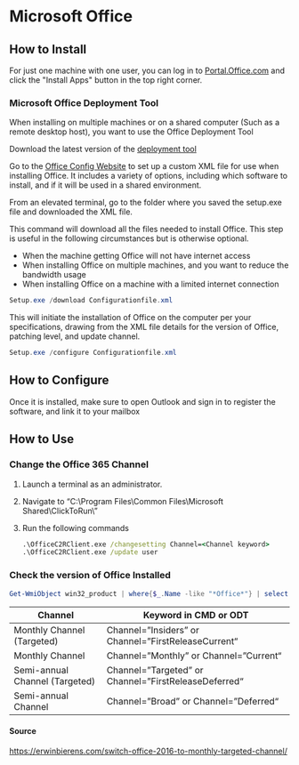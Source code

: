 # Microsoft Office

## How to Install

For just one machine with one user, you can log in to [Portal.Office.com](https://portal.office.com) and click the "Install Apps" button in the top right corner.

### Microsoft Office Deployment Tool

When installing on multiple machines or on a shared computer (Such as a remote desktop host), you want to use the Office Deployment Tool

Download the latest version of the [deployment tool](https://www.microsoft.com/en-us/download/details.aspx?id=49117)

Go to the [Office Config Website](https://config.office.com) to set up a custom XML file for use when installing Office.  It includes a variety of options, including which software to install, and if it will be used in a shared environment.

From an elevated terminal, go to the folder where you saved the setup.exe file and downloaded the XML file.

This command will download all the files needed to install Office. This step is useful in the following circumstances but is otherwise optional.

- When the machine getting Office will not have internet access
- When installing Office on multiple machines, and you want to reduce the bandwidth usage
- When installing Office on a machine with a limited internet connection

```PowerShell
Setup.exe /download Configurationfile.xml
```

This will initiate the installation of Office on the computer per your specifications, drawing from the XML file details for the version of Office, patching level, and update channel.

```PowerShell
Setup.exe /configure Configurationfile.xml
```

## How to Configure

Once it is installed, make sure to open Outlook and sign in to register the software, and link it to your mailbox

## How to Use

### Change the Office 365 Channel

1. Launch a terminal as an administrator.
2. Navigate to “C:\Program Files\Common Files\Microsoft Shared\ClickToRun\”
3. Run the following commands

   ```bat
   .\OfficeC2RClient.exe /changesetting Channel=<Channel keyword>
   .\OfficeC2RClient.exe /update user
   ```

### Check the version of Office Installed

```PowerShell
Get-WmiObject win32_product | where{$_.Name -like "*Office*"} | select Name,Version
```

| Channel | Keyword in CMD or ODT |
| ------- | ------- |
| Monthly Channel (Targeted) | Channel=”Insiders” or Channel=”FirstReleaseCurrent“ |
| Monthly Channel | Channel=”Monthly” or Channel=”Current“ |
| Semi-annual Channel (Targeted) | Channel=”Targeted” or Channel=”FirstReleaseDeferred“ |
| Semi-annual Channel | Channel=”Broad” or Channel=”Deferred“ |

#### Source

<https://erwinbierens.com/switch-office-2016-to-monthly-targeted-channel/>
